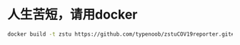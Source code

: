 # 人生苦短，请用docker

```bash
docker build -t zstu https://github.com/typenoob/zstuCOV19reporter.git#docker

```

